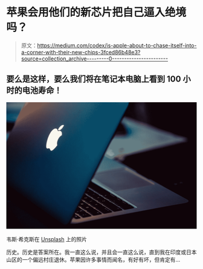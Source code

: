 # 苹果会用他们的新芯片把自己逼入绝境吗？

> 原文：<https://medium.com/codex/is-apple-about-to-chase-itself-into-a-corner-with-their-new-chips-3fced86b48e3?source=collection_archive---------0----------------------->

## 要么是这样，要么我们将在笔记本电脑上看到 100 小时的电池寿命！

![](img/26c0ffb190ab4ab69bdc3816e4a663f3.png)

韦斯·希克斯在 [Unsplash](https://unsplash.com?utm_source=medium&utm_medium=referral) 上的照片

历史。历史是答案所在。我一直这么说，并且会一直这么说，直到我在印度或日本山区的一个偏远村庄退休。苹果因许多事情而闻名，有好有坏，但肯定有…